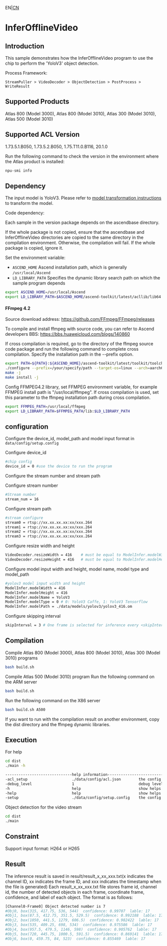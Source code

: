 EN|[CN](README.zh.md)
# InferOfflineVideo

## Introduction

This sample demonstrates how the InferOfflineVideo program to use the chip to perform the 'YoloV3' object detection.

Process Framework:

```
StreamPuller > VideoDecoder > ObjectDetection > PostProcess > WriteResult
```

## Supported Products

Atlas 800 (Model 3000), Atlas 800 (Model 3010), Atlas 300 (Model 3010), Atlas 500 (Model 3010)

## Supported ACL Version

1.73.5.1.B050, 1.73.5.2.B050, 1.75.T11.0.B116, 20.1.0

Run the following command to check the version in the environment where the Atlas product is installed:
```bash
npu-smi info
```

## Dependency

The input model is YoloV3. Please refer to [model transformation instructions](data/models/README.md) to transform the model.


Code dependency:

Each sample in the version package depends on the ascendbase directory.

If the whole package is not copied, ensure that the ascendbase and InferOfflineVideo directories are copied to the same directory in the compilation environment. Otherwise, the compilation will fail. If the whole package is copied, ignore it.

Set the environment variable:
*  `ASCEND_HOME`      Ascend installation path, which is generally `/usr/local/Ascend`
*  `LD_LIBRARY_PATH`  Specifies the dynamic library search path on which the sample program depends

```bash
export ASCEND_HOME=/usr/local/Ascend
export LD_LIBRARY_PATH=$ASCEND_HOME/ascend-toolkit/latest/acllib/lib64:$LD_LIBRARY_PATH
```

#### FFmpeg 4.2

Source download address: https://github.com/FFmpeg/FFmpeg/releases

To compile and install ffmpeg with source code, you can refer to Ascend developers BBS: https://bbs.huaweicloud.com/blogs/140860

If cross compilation is required, go to the directory of the ffmpeg source code package and run the following command to complete cross compilation. Specify the installation path in the --prefix option.

```bash
export PATH=${PATH}:${ASCEND_HOME}/ascend-toolkit/latest/toolkit/toolchain/hcc/bin
./configure --prefix=/your/specify/path --target-os=linux --arch=aarch64 --enable-cross-compile --cross-prefix=aarch64-target-linux-gnu- --enable-shared --disable-doc --disable-vaapi --disable-libxcb --disable-libxcb-shm --disable-libxcb-xfixes --disable-libxcb-shape --disable-asm
make -j
make install -j
```

Config FFMPEG4.2 library, set FFMPEG environment variable, for example FFMPEG install path is "/usr/local/ffmpeg". If cross compilation is used, set this parameter to the ffmpeg installation path during cross compilation.
```bash
export FFMPEG_PATH=/usr/local/ffmpeg
export LD_LIBRARY_PATH=$FFMPEG_PATH/lib:$LD_LIBRARY_PATH
```

## configuration

Configure the device_id, model_path and model input format in `data/config/setup.config`

Configure device_id
```bash
#chip config
device_id = 0 #use the device to run the program
```

Configure the stream number and stream path

Configure stream number
```bash
#Stream number
stream_num = 16
```
Configure stream path
```bash
#stream configure
stream0 = rtsp://xx.xx.xx.xx:xx/xxx.264
stream1 = rtsp://xx.xx.xx.xx:xx/xxx.264
stream2 = rtsp://xx.xx.xx.xx:xx/xxx.264
stream3 = rtsp://xx.xx.xx.xx:xx/xxx.264
```

Configure resize width and height
```bash
VideoDecoder.resizeWidth = 416    # must be equal to ModelInfer.modelWidth
VideoDecoder.resizeHeight = 416   # must be equal to ModelInfer.modelHeight
```

Configure model input width and height, model name, model type and model_path
```bash
#yolov3 model input width and height
ModelInfer.modelWidth = 416
ModelInfer.modelHeight = 416
ModelInfer.modelName = YoloV3
ModelInfer.modelType = 0 # 0: YoloV3 Caffe, 1: YoloV3 Tensorflow
ModelInfer.modelPath = ./data/models/yolov3/yolov3_416.om
```

Configure skipping interval
```bash
skipInterval = 3 # One frame is selected for inference every <skipInterval> frames
```

## Compilation

Compile Atlas 800 (Model 3000), Atlas 800 (Model 3010), Atlas 300 (Model 3010) programs
```bash
bash build.sh
```

Compile Atlas 500 (Model 3010) program
Run the following command on the ARM server
```bash
bash build.sh
```

Run the following command on the X86 server
```bash
bash build.sh A500
```

If you want to run with the compilation result on another environment, copy the dist directory and the ffmpeg dynamic libraries.

## Execution


For help
```bash
cd dist
./main -h

------------------------------help information------------------------------
-acl_setup                    ./data/config/acl.json        the config file using for AscendCL init.
-debug_level                  1                             debug level:0-debug, 1-info, 2-warn, 3-error, 4-fatal, 5-off.
-h                            help                          show helps
-help                         help                          show helps
-setup                        ./data/config/setup.config    the config file using for face recognition pipeline
```

Object detection for the video stream
```bash
cd dist
./main
```

## Constraint

Support input format: H264 or H265



## Result

The inference result is saved in result/result_x_xx_xxx.txt(x indicates the channel ID, xx indicates the frame ID, and xxx indicates the timestamp when the file is generated)
Each result_x_xx_xxx.txt file stores frame id, channel id, the number of detected objects in each frame, coordinate frame, confidence, and label of each object. The format is as follows:
```bash
[Channel0-Frame0] Object detected number is 7
#Obj0, box(315, 417.75, 536, 544)  confidence: 0.99707  lable: 17
#Obj1, box(87.5, 412.75, 351.5, 529.5)  confidence: 0.992188  lable: 17
#Obj2, box(1050, 441.5, 1279, 606.5)  confidence: 0.982422  lable: 17
#Obj3, box(535, 409.25, 698, 534)  confidence: 0.975586  lable: 17
#Obj4, box(957.5, 479.5, 1146, 598)  confidence: 0.905762  lable: 17
#Obj5, box(720, 445.75, 1000.5, 591.5)  confidence: 0.869141  lable: 17
#Obj6, box(0, 459.75, 84, 523)  confidence: 0.855469  lable: 17
```
